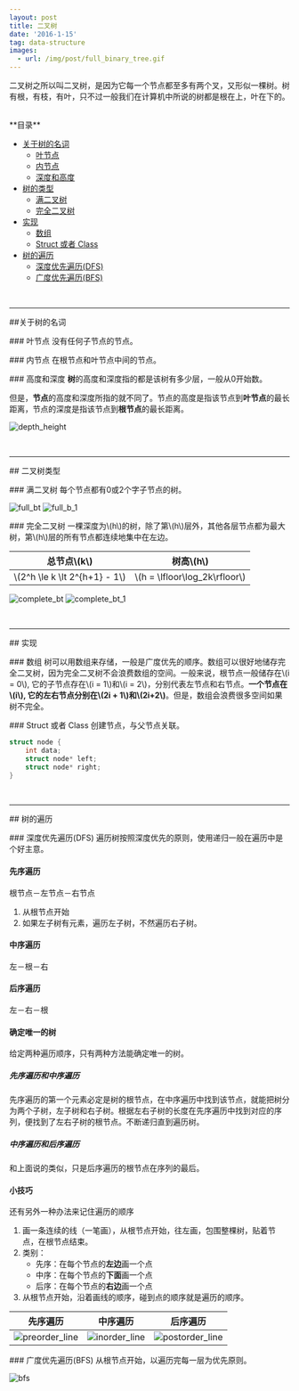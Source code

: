```yaml
---
layout: post
title: 二叉树
date: '2016-1-15'
tag: data-structure
images:
  - url: /img/post/full_binary_tree.gif
---
```


二叉树之所以叫二叉树，是因为它每一个节点都至多有两个叉，又形似一棵树。树有根，有枝，有叶，只不过一般我们在计算机中所说的树都是根在上，叶在下的。

<br>
<div class="toc">
**目录**

- [关于树的名词](#terminologies)
	- [叶节点](#leaf-node)
	- [内节点](#inner-node)
	- [深度和高度](#height-and-depth)
- [树的类型](#types)
	- [满二叉树](#full-binary-tree)
	- [完全二叉树](#complete-binary-tree)
- [实现](#implementation)
	- [数组](#array)
	- [Struct 或者 Class](#struct-or-class)
- [树的遍历](#tree-traversal)
	- [深度优先遍历(DFS)](#depth-first-search)
	- [广度优先遍历(BFS)](#breadth-first-search)
</div>
<br>

-----

##<a name="terminologies"></a>关于树的名词

###<a name="leaf-node"></a> 叶节点
没有任何子节点的节点。

###<a name="inner-node"></a> 内节点
在根节点和叶节点中间的节点。

###<a name="height-and-depth"></a> 高度和深度
**树**的高度和深度指的都是该树有多少层，一般从0开始数。

但是，**节点**的高度和深度所指的就不同了。节点的高度是指该节点到**叶节点**的最长距离，节点的深度是指该节点到**根节点**的最长距离。

![depth_height](/img/post/depth_height.gif)

<br>

-----

##<a name="types"></a> 二叉树类型

###<a name="full-binary-tree"></a> 满二叉树
每个节点都有0或2个字子节点的树。

![full_bt](/img/post/full_binary_tree.gif)
![full_b_1](/img/post/full_binary_tree_1.gif)

###<a name="complete-binary-tree"></a> 完全二叉树
一棵深度为\\(h\\)的树，除了第\\(h\\)层外，其他各层节点都为最大树，第\\(h\\)层的所有节点都连续地集中在左边。

总节点\\(k\\) | 树高\\(h\\)
--- | ---
\\(2^h \le k \lt 2^{h+1} - 1\\) | \\(h = \lfloor\log_2k\rfloor\\)

![complete_bt](/img/post/complete_binary_tree.gif)
![complete_bt_1](/img/post/complete_binary_tree_1.gif)

<br>

-----

##<a name="implementation"></a> 实现

###<a name="array"></a> 数组
树可以用数组来存储，一般是广度优先的顺序。数组可以很好地储存完全二叉树，因为完全二叉树不会浪费数组的空间。一般来说，根节点一般储存在\\(i = 0\\), 它的子节点存在\\(i = 1\\)和\\(i = 2\\)，分别代表左节点和右节点。**一个节点在\\(i\\), 它的左右节点分别在\\(2i + 1\\)和\\(2i+2\\)**。但是，数组会浪费很多空间如果树不完全。

###<a name="struct-or-class"></a> Struct 或者 Class
创建节点，与父节点关联。

``` cpp
struct node {
    int data;
    struct node* left;
    struct node* right;
}
```

<br>

-----

##<a name="tree-traversal"></a> 树的遍历

###<a name="depth-first-search"></a> 深度优先遍历(DFS)
遍历树按照深度优先的原则，使用递归一般在遍历中是个好主意。

#### 先序遍历
根节点－左节点－右节点

1. 从根节点开始
1. 如果左子树有元素，遍历左子树，不然遍历右子树。

#### 中序遍历
左－根－右

#### 后序遍历
左－右－根

#### 确定唯一的树
给定两种遍历顺序，只有两种方法能确定唯一的树。

##### 先序遍历和中序遍历
先序遍历的第一个元素必定是树的根节点，在中序遍历中找到该节点，就能把树分为两个子树，左子树和右子树。根据左右子树的长度在先序遍历中找到对应的序列，便找到了左右子树的根节点。不断递归直到遍历树。

##### 中序遍历和后序遍历
和上面说的类似，只是后序遍历的根节点在序列的最后。

#### 小技巧
还有另外一种办法来记住遍历的顺序

1. 画一条连续的线（一笔画），从根节点开始，往左画，包围整棵树，贴着节点，在根节点结束。
1. 类别：
    - 先序：在每个节点的**左边**画一个点
    - 中序：在每个节点的**下面**画一个点
    - 后序：在每个节点的**右边**画一个点
1. 从根节点开始，沿着画线的顺序，碰到点的顺序就是遍历的顺序。

先序遍历|中序遍历|后序遍历
---|---|---
![preorder_line](/img/post/Sorted_binary_tree_preorder.svg)|![inorder_line](/img/post/Sorted_binary_tree_inorder.svg)|![postorder_line](/img/post/Sorted_binary_tree_postorder.svg)

###<a name="breadth-first-search"></a> 广度优先遍历(BFS)
从根节点开始，以遍历完每一层为优先原则。

![bfs](/img/post/Sorted_binary_tree_breadth-first_traversal.svg)
